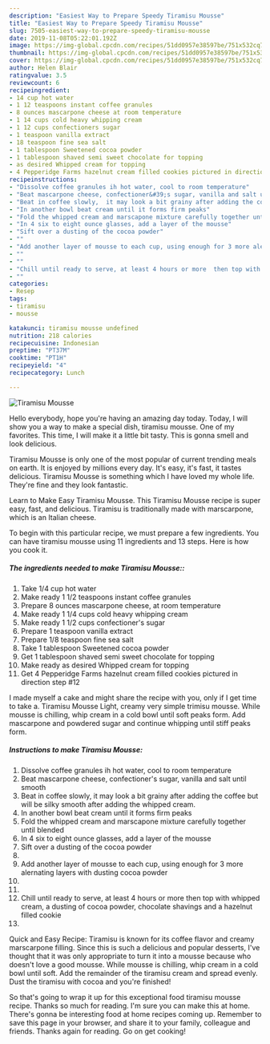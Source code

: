 ```yaml
---
description: "Easiest Way to Prepare Speedy Tiramisu Mousse"
title: "Easiest Way to Prepare Speedy Tiramisu Mousse"
slug: 7505-easiest-way-to-prepare-speedy-tiramisu-mousse
date: 2019-11-08T05:22:01.192Z
image: https://img-global.cpcdn.com/recipes/51dd0957e38597be/751x532cq70/tiramisu-mousse-recipe-main-photo.jpg
thumbnail: https://img-global.cpcdn.com/recipes/51dd0957e38597be/751x532cq70/tiramisu-mousse-recipe-main-photo.jpg
cover: https://img-global.cpcdn.com/recipes/51dd0957e38597be/751x532cq70/tiramisu-mousse-recipe-main-photo.jpg
author: Helen Blair
ratingvalue: 3.5
reviewcount: 6
recipeingredient:
- 14 cup hot water
- 1 12 teaspoons instant coffee granules
- 8 ounces mascarpone cheese at room temperature
- 1 14 cups cold heavy whipping cream
- 1 12 cups confectioners sugar
- 1 teaspoon vanilla extract
- 18 teaspoon fine sea salt
- 1 tablespoon Sweetened cocoa powder
- 1 tablespoon shaved semi sweet chocolate for topping
- as desired Whipped cream for topping
- 4 Pepperidge Farms hazelnut cream filled cookies pictured in direction step 12
recipeinstructions:
- "Dissolve coffee granules ih hot water, cool to room temperature"
- "Beat mascarpone cheese, confectioner&#39;s sugar, vanilla and salt until smooth"
- "Beat in coffee slowly,  it may look a bit grainy after adding the coffee but will be silky smooth after adding the whipped cream."
- "In another bowl beat cream until it forms firm peaks"
- "Fold the whipped cream and marscapone mixture carefully together until blended"
- "In 4 six to eight ounce glasses, add a layer of the mousse"
- "Sift over a dusting of the cocoa powder"
- ""
- "Add another layer of mousse to each cup, using enough for 3 more alernating layers with dusting cocoa powder"
- ""
- ""
- "Chill until ready to serve, at least 4 hours or more  then top with whipped cream, a dusting of cocoa powder, chocolate shavings and a hazelnut filled cookie"
- ""
categories:
- Resep
tags:
- tiramisu
- mousse

katakunci: tiramisu mousse undefined
nutrition: 218 calories
recipecuisine: Indonesian
preptime: "PT37M"
cooktime: "PT1H"
recipeyield: "4"
recipecategory: Lunch

---
```



![Tiramisu Mousse](https://img-global.cpcdn.com/recipes/51dd0957e38597be/751x532cq70/tiramisu-mousse-recipe-main-photo.jpg)

Hello everybody, hope you're having an amazing day today. Today, I will show you a way to make a special dish, tiramisu mousse. One of my favorites. This time, I will make it a little bit tasty. This is gonna smell and look delicious.

Tiramisu Mousse is only one of the most popular of current trending meals on earth. It is enjoyed by millions every day. It's easy, it's fast, it tastes delicious. Tiramisu Mousse is something which I have loved my whole life. They're fine and they look fantastic.

Learn to Make Easy Tiramisu Mousse. This Tiramisu Mousse recipe is super easy, fast, and delicious. Tiramisu is traditionally made with marscarpone, which is an Italian cheese.


To begin with this particular recipe, we must prepare a few ingredients. You can have tiramisu mousse using 11 ingredients and 13 steps. Here is how you cook it.

##### The ingredients needed to make Tiramisu Mousse::

1. Take 1/4 cup hot water
1. Make ready 1 1/2 teaspoons instant coffee granules
1. Prepare 8 ounces mascarpone cheese, at room temperature
1. Make ready 1 1/4 cups cold heavy whipping cream
1. Make ready 1 1/2 cups confectioner&#39;s sugar
1. Prepare 1 teaspoon vanilla extract
1. Prepare 1/8 teaspoon fine sea salt
1. Take 1 tablespoon Sweetened cocoa powder
1. Get 1 tablespoon shaved semi sweet chocolate for topping
1. Make ready as desired Whipped cream for topping
1. Get 4 Pepperidge Farms hazelnut cream filled cookies pictured in direction step #12


I made myself a cake and might share the recipe with you, only if I get time to take a. Tiramisu Mousse Light, creamy very simple trimisu mousse. While mousse is chilling, whip cream in a cold bowl until soft peaks form. Add mascarpone and powdered sugar and continue whipping until stiff peaks form. 

##### Instructions to make Tiramisu Mousse:

1. Dissolve coffee granules ih hot water, cool to room temperature
1. Beat mascarpone cheese, confectioner&#39;s sugar, vanilla and salt until smooth
1. Beat in coffee slowly,  it may look a bit grainy after adding the coffee but will be silky smooth after adding the whipped cream.
1. In another bowl beat cream until it forms firm peaks
1. Fold the whipped cream and marscapone mixture carefully together until blended
1. In 4 six to eight ounce glasses, add a layer of the mousse
1. Sift over a dusting of the cocoa powder
1. 
1. Add another layer of mousse to each cup, using enough for 3 more alernating layers with dusting cocoa powder
1. 
1. 
1. Chill until ready to serve, at least 4 hours or more  then top with whipped cream, a dusting of cocoa powder, chocolate shavings and a hazelnut filled cookie
1. 


Quick and Easy Recipe: Tiramisu is known for its coffee flavor and creamy marscarpone filling. Since this is such a delicious and popular desserts, I&#39;ve thought that it was only appropriate to turn it into a mousse because who doesn&#39;t love a good mousse. While mousse is chilling, whip cream in a cold bowl until soft. Add the remainder of the tiramisu cream and spread evenly. Dust the tiramisu with cocoa and you&#39;re finished! 

So that's going to wrap it up for this exceptional food tiramisu mousse recipe. Thanks so much for reading. I'm sure you can make this at home. There's gonna be interesting food at home recipes coming up. Remember to save this page in your browser, and share it to your family, colleague and friends. Thanks again for reading. Go on get cooking!
